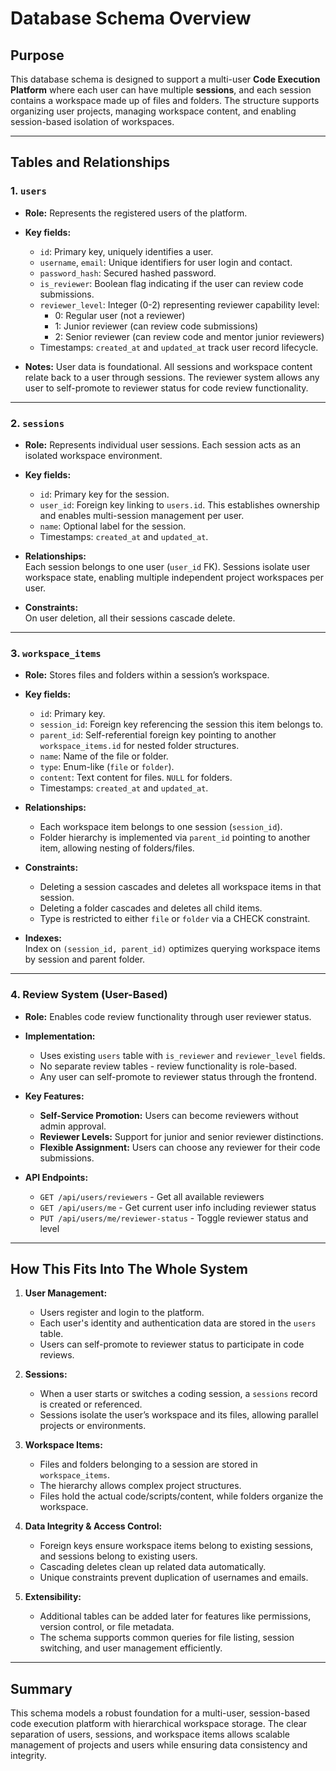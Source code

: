 # Database Schema Overview

## Purpose

This database schema is designed to support a multi-user **Code Execution Platform** where each user can have multiple **sessions**, and each session contains a workspace made up of files and folders. The structure supports organizing user projects, managing workspace content, and enabling session-based isolation of workspaces.

---

## Tables and Relationships

### 1. `users`

- **Role:** Represents the registered users of the platform.
- **Key fields:**
  - `id`: Primary key, uniquely identifies a user.
  - `username`, `email`: Unique identifiers for user login and contact.
  - `password_hash`: Secured hashed password.
  - `is_reviewer`: Boolean flag indicating if the user can review code submissions.
  - `reviewer_level`: Integer (0-2) representing reviewer capability level:
    - 0: Regular user (not a reviewer)
    - 1: Junior reviewer (can review code submissions)
    - 2: Senior reviewer (can review code and mentor junior reviewers)
  - Timestamps: `created_at` and `updated_at` track user record lifecycle.

- **Notes:**
  User data is foundational. All sessions and workspace content relate back to a user through sessions. The reviewer system allows any user to self-promote to reviewer status for code review functionality.

---

### 2. `sessions`

- **Role:** Represents individual user sessions. Each session acts as an isolated workspace environment.
- **Key fields:**
  - `id`: Primary key for the session.
  - `user_id`: Foreign key linking to `users.id`. This establishes ownership and enables multi-session management per user.
  - `name`: Optional label for the session.
  - Timestamps: `created_at` and `updated_at`.

- **Relationships:**  
  Each session belongs to one user (`user_id` FK). Sessions isolate user workspace state, enabling multiple independent project workspaces per user.

- **Constraints:**  
  On user deletion, all their sessions cascade delete.

---

### 3. `workspace_items`

- **Role:** Stores files and folders within a session’s workspace.
- **Key fields:**
  - `id`: Primary key.
  - `session_id`: Foreign key referencing the session this item belongs to.
  - `parent_id`: Self-referential foreign key pointing to another `workspace_items.id` for nested folder structures.
  - `name`: Name of the file or folder.
  - `type`: Enum-like (`file` or `folder`).
  - `content`: Text content for files. `NULL` for folders.
  - Timestamps: `created_at` and `updated_at`.

- **Relationships:**
  - Each workspace item belongs to one session (`session_id`).
  - Folder hierarchy is implemented via `parent_id` pointing to another item, allowing nesting of folders/files.

- **Constraints:**
  - Deleting a session cascades and deletes all workspace items in that session.
  - Deleting a folder cascades and deletes all child items.
  - Type is restricted to either `file` or `folder` via a CHECK constraint.

- **Indexes:**  
  Index on `(session_id, parent_id)` optimizes querying workspace items by session and parent folder.

---

### 4. Review System (User-Based)

- **Role:** Enables code review functionality through user reviewer status.
- **Implementation:**
  - Uses existing `users` table with `is_reviewer` and `reviewer_level` fields.
  - No separate review tables - review functionality is role-based.
  - Any user can self-promote to reviewer status through the frontend.

- **Key Features:**
  - **Self-Service Promotion:** Users can become reviewers without admin approval.
  - **Reviewer Levels:** Support for junior and senior reviewer distinctions.
  - **Flexible Assignment:** Users can choose any reviewer for their code submissions.

- **API Endpoints:**
  - `GET /api/users/reviewers` - Get all available reviewers
  - `GET /api/users/me` - Get current user info including reviewer status
  - `PUT /api/users/me/reviewer-status` - Toggle reviewer status and level

---

## How This Fits Into The Whole System

1. **User Management:**
   - Users register and login to the platform.
   - Each user's identity and authentication data are stored in the `users` table.
   - Users can self-promote to reviewer status to participate in code reviews.

2. **Sessions:**
   - When a user starts or switches a coding session, a `sessions` record is created or referenced.
   - Sessions isolate the user’s workspace and its files, allowing parallel projects or environments.

3. **Workspace Items:**
   - Files and folders belonging to a session are stored in `workspace_items`.
   - The hierarchy allows complex project structures.
   - Files hold the actual code/scripts/content, while folders organize the workspace.

4. **Data Integrity & Access Control:**
   - Foreign keys ensure workspace items belong to existing sessions, and sessions belong to existing users.
   - Cascading deletes clean up related data automatically.
   - Unique constraints prevent duplication of usernames and emails.

5. **Extensibility:**
   - Additional tables can be added later for features like permissions, version control, or file metadata.
   - The schema supports common queries for file listing, session switching, and user management efficiently.

---

## Summary

This schema models a robust foundation for a multi-user, session-based code execution platform with hierarchical workspace storage. The clear separation of users, sessions, and workspace items allows scalable management of projects and users while ensuring data consistency and integrity.